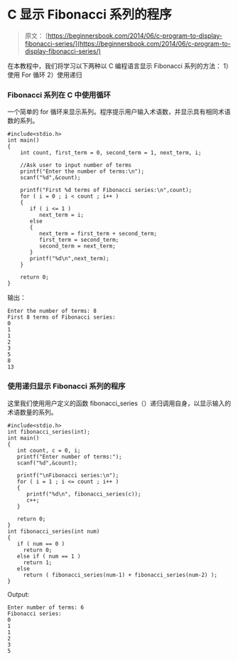 # C 显示 Fibonacci 系列的程序

> 原文： [https://beginnersbook.com/2014/06/c-program-to-display-fibonacci-series/](https://beginnersbook.com/2014/06/c-program-to-display-fibonacci-series/)

在本教程中，我们将学习以下两种以 C 编程语言显示 Fibonacci 系列的方法：
1）使用 For 循环
2）使用递归

### Fibonacci 系列在 C 中使用循环

一个简单的 for 循环来显示系列。程序提示用户输入术语数，并显示具有相同术语数的系列。

```
#include<stdio.h>
int main()
{
    int count, first_term = 0, second_term = 1, next_term, i;

    //Ask user to input number of terms 
    printf("Enter the number of terms:\n");
    scanf("%d",&count);

    printf("First %d terms of Fibonacci series:\n",count);
    for ( i = 0 ; i < count ; i++ )
    {
       if ( i <= 1 )
          next_term = i;
       else
       {
          next_term = first_term + second_term;
          first_term = second_term;
          second_term = next_term;
       }
       printf("%d\n",next_term);
    }

    return 0;
}
```

输出：

```
Enter the number of terms: 8
First 8 terms of Fibonacci series:
0
1
1
2
3
5
8
13
```

### 使用递归显示 Fibonacci 系列的程序

这里我们使用用户定义的函数 fibonacci_series（）递归调用自身，以显示输入的术语数量的系列。

```
#include<stdio.h>
int fibonacci_series(int);
int main()
{
   int count, c = 0, i;
   printf("Enter number of terms:");
   scanf("%d",&count);

   printf("\nFibonacci series:\n");
   for ( i = 1 ; i <= count ; i++ )
   {
      printf("%d\n", fibonacci_series(c));
      c++; 
   }

   return 0;
}
int fibonacci_series(int num)
{
   if ( num == 0 )
     return 0;
   else if ( num == 1 )
     return 1;
   else
     return ( fibonacci_series(num-1) + fibonacci_series(num-2) );
}
```

Output:

```
Enter number of terms: 6
Fibonacci series:
0
1
1
2
3
5
```